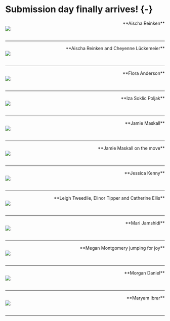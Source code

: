 # Submission day finally arrives! {-}


<div>
<span style = "float: right;">**Aischa Reinken**</span>
<br>
<img src="images/Aischa_sub.jpg"> 
</div>


<div>
<br>
</div>

---

<div>
<span style = "float: right;">**Aischa Reinken and Cheyenne Lückemeier**</span>
<br>
<img src="images/Aischa_Cheyenne_sub.jpg"> 
</div>


<div>
<br>
</div>

---

<div>
<span style = "float: right;">**Flora Anderson**</span>
<br>
<img src="images/Flora_sub.png"> 
</div>


<div>
<br>
</div>

---

<div>
<span style = "float: right;">**Iza Soklic Poljak**</span>
<br>
<img src="images/Iza_sub.jpg"> 
</div>


<div>
<br>
</div>

---

<div>
<span style = "float: right;">**Jamie Maskall**</span>
<br>
<img src="images/Jamie_still_sub.jpg"> 
</div>


<div>
<br>
</div>

---

<div>
<span style = "float: right;">**Jamie Maskall on the move**</span>
<br>
<img src="images/Jamie_move_sub.jpg"> 
</div>


<div>
<br>
</div>

---

<div>
<span style = "float: right;">**Jessica Kenny**</span>
<br>
<img src="images/JessicaKenny.png"> 
</div>


<div>
<br>
</div>

---

<div>
<span style = "float: right;">**Leigh Tweedlie, Elinor Tipper and Catherine Ellis**</span>
<br>
<img src="images/LeighTweedlie_ElinorTipper_CatherineEllis_sub.jpeg"> 
</div>


<div>
<br>
</div>

---

<div>
<span style = "float: right;">**Mari Jamshidi**</span>
<br>
<img src="images/Mari_Jamshidi_sub.jpg"> 
</div>


<div>
<br>
</div>

---


<div>
<span style = "float: right;">**Megan Montgomery jumping for joy**</span>
<br>
<img src="images/Megan_sub.JPG"> 
</div>


<div>
<br>
</div>

---

<div>
<span style = "float: right;">**Morgan Daniel**</span>
<br>
<img src="images/Morgan_Daniel_sub.jpg"> 
</div>


<div>
<br>
</div>

---

<div>
<span style = "float: right;">**Maryam Ibrar**</span>
<br>
<img src="images/maryam.jpg"> 
</div>


<div>
<br>
</div>

---
